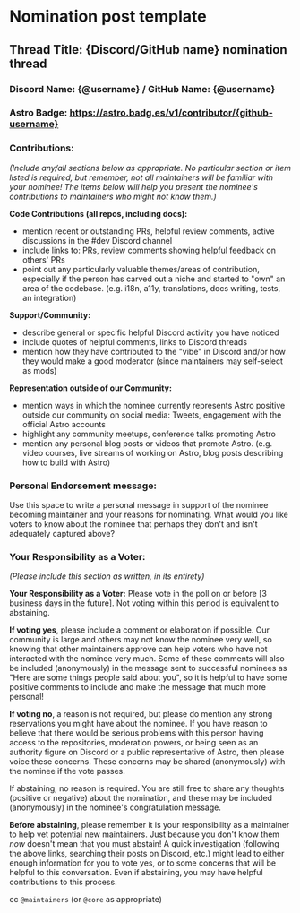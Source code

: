 # Nomination post template

## Thread Title: {Discord/GitHub name} nomination thread

### Discord Name: {@username} / GitHub Name: {@username}

### Astro Badge: https://astro.badg.es/v1/contributor/{github-username}

### Contributions:
*(Include any/all sections below as appropriate. No particular section or item listed is required, but remember, not all maintainers will be familiar with your nominee! The items below will help you present the nominee's contributions to maintainers who might not know them.)*

**Code Contributions (all repos, including docs):**
- mention recent or outstanding PRs, helpful review comments, active discussions in the #dev Discord channel
- include links to: PRs, review comments showing helpful feedback on others' PRs
- point out any particularly valuable themes/areas of contribution, especially if the person has carved out a niche and started to "own" an area of the codebase. (e.g. i18n, a11y, translations, docs writing, tests, an integration)

**Support/Community:**
- describe general or specific helpful Discord activity you have noticed
- include quotes of helpful comments, links to Discord threads
- mention how they have contributed to the "vibe" in Discord and/or how they would make a good moderator (since maintainers may self-select as mods)

**Representation outside of our Community:**
- mention ways in which the nominee currently represents Astro positive outside our community on social media: Tweets, engagement with the official Astro accounts
- highlight any community meetups, conference talks promoting Astro
- mention any personal blog posts or videos that promote Astro. (e.g. video courses, live streams of working on Astro, blog posts describing how to build with Astro)

### Personal Endorsement message:

Use this space to write a personal message in support of the nominee becoming maintainer and your reasons for nominating. What would you like voters to know about the nominee that perhaps they don't and isn't adequately captured above?

### Your Responsibility as a Voter:
*(Please include this section as written, in its entirety)*

**Your Responsibility as a Voter:**
Please vote in the poll on or before [3 business days in the future]. Not voting within this period is equivalent to abstaining.

**If voting yes**, please include a comment or elaboration if possible. Our community is large and others may not know the nominee very well, so knowing that other maintainers approve can help voters who have not interacted with the nominee very much. Some of these comments will also be included (anonymously) in the message sent to successful nominees as "Here are some things people said about you", so it is helpful to have some positive comments to include and make the message that much more personal!

**If voting no**, a reason is not required, but please do mention any strong reservations you might have about the nominee. If you have reason to believe that there would be serious problems with this person having access to the repositories, moderation powers, or being seen as an authority figure on Discord or a public representative of Astro, then please voice these concerns. These concerns may be shared (anonymously) with the nominee if the vote passes.

If abstaining, no reason is required. You are still free to share any thoughts (positive or negative) about the nomination, and these may be included (anonymously) in the nominee's congratulation message.

**Before abstaining**, please remember it is your responsibility as a maintainer to help vet potential new maintainers. Just because you don't know them *now* doesn't mean that you must abstain! A quick investigation (following the above links, searching their posts on Discord, etc.) might lead to either enough information for you to vote yes, or to some concerns that will be helpful to this conversation. Even if abstaining, you may have helpful contributions to this process.

cc `@maintainers` (or `@core` as appropriate)
